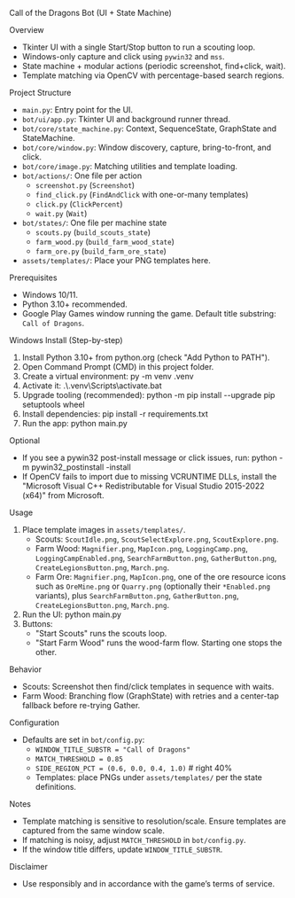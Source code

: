 Call of the Dragons Bot (UI + State Machine)

Overview
- Tkinter UI with a single Start/Stop button to run a scouting loop.
- Windows-only capture and click using `pywin32` and `mss`.
- State machine + modular actions (periodic screenshot, find+click, wait).
- Template matching via OpenCV with percentage-based search regions.

Project Structure
- `main.py`: Entry point for the UI.
- `bot/ui/app.py`: Tkinter UI and background runner thread.
- `bot/core/state_machine.py`: Context, SequenceState, GraphState and StateMachine.
- `bot/core/window.py`: Window discovery, capture, bring-to-front, and click.
- `bot/core/image.py`: Matching utilities and template loading.
- `bot/actions/`: One file per action
  - `screenshot.py` (`Screenshot`)
  - `find_click.py` (`FindAndClick` with one-or-many templates)
  - `click.py` (`ClickPercent`)
  - `wait.py` (`Wait`)
- `bot/states/`: One file per machine state
  - `scouts.py` (`build_scouts_state`)
  - `farm_wood.py` (`build_farm_wood_state`)
  - `farm_ore.py` (`build_farm_ore_state`)
- `assets/templates/`: Place your PNG templates here.

Prerequisites
- Windows 10/11.
- Python 3.10+ recommended.
- Google Play Games window running the game. Default title substring: `Call of Dragons`.

Windows Install (Step-by-step)
1) Install Python 3.10+ from python.org (check "Add Python to PATH").
2) Open Command Prompt (CMD) in this project folder.
3) Create a virtual environment:
   py -m venv .venv
4) Activate it:
   .\\.venv\\Scripts\\activate.bat
5) Upgrade tooling (recommended):
   python -m pip install --upgrade pip setuptools wheel
6) Install dependencies:
   pip install -r requirements.txt
7) Run the app:
   python main.py

Optional
- If you see a pywin32 post-install message or click issues, run:
  python -m pywin32_postinstall -install
- If OpenCV fails to import due to missing VCRUNTIME DLLs, install the
  "Microsoft Visual C++ Redistributable for Visual Studio 2015-2022 (x64)" from Microsoft.

Usage
1) Place template images in `assets/templates/`.
   - Scouts: `ScoutIdle.png`, `ScoutSelectExplore.png`, `ScoutExplore.png`.
   - Farm Wood: `Magnifier.png`, `MapIcon.png`, `LoggingCamp.png`, `LoggingCampEnabled.png`,
     `SearchFarmButton.png`, `GatherButton.png`, `CreateLegionsButton.png`, `March.png`.
   - Farm Ore: `Magnifier.png`, `MapIcon.png`, one of the ore resource icons such as
     `OreMine.png` or `Quarry.png` (optionally their `*Enabled.png` variants), plus
     `SearchFarmButton.png`, `GatherButton.png`, `CreateLegionsButton.png`, `March.png`.
2) Run the UI:
   python main.py
3) Buttons:
   - "Start Scouts" runs the scouts loop.
   - "Start Farm Wood" runs the wood-farm flow. Starting one stops the other.

Behavior
- Scouts: Screenshot then find/click templates in sequence with waits.
- Farm Wood: Branching flow (GraphState) with retries and a center-tap fallback before re-trying Gather.


Configuration
- Defaults are set in `bot/config.py`:
  - `WINDOW_TITLE_SUBSTR = "Call of Dragons"`
  - `MATCH_THRESHOLD = 0.85`
  - `SIDE_REGION_PCT = (0.6, 0.0, 0.4, 1.0)`  # right 40%
  - Templates: place PNGs under `assets/templates/` per the state definitions.

Notes
- Template matching is sensitive to resolution/scale. Ensure templates are captured from the same window scale.
- If matching is noisy, adjust `MATCH_THRESHOLD` in `bot/config.py`.
- If the window title differs, update `WINDOW_TITLE_SUBSTR`.

Disclaimer
- Use responsibly and in accordance with the game’s terms of service.



